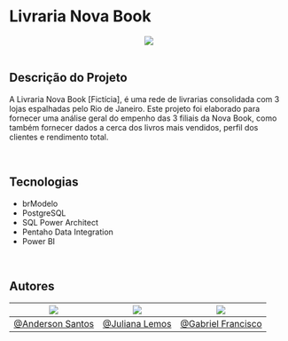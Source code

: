 # Livraria  Nova Book
<div align="center">
<img src="https://github.com/GabsLima19/NovaBook/blob/main/NovaBook_Logo.jpg?raw=true&&size=250">
</div>

<br>

## Descrição do Projeto
A Livraria Nova Book [Fictícia], é uma rede de livrarias consolidada com 3 lojas espalhadas pelo Rio de Janeiro. Este projeto foi elaborado para fornecer uma análise geral do empenho das 3 filiais da Nova Book, como também fornecer dados a cerca dos livros mais vendidos, perfil dos clientes e rendimento total.

<br>

## Tecnologias
- brModelo
- PostgreSQL
- SQL Power Architect
- Pentaho Data Integration
- Power BI

<br>

## Autores
|[![](https://avatars.githubusercontent.com/u/50058700?size=130)](https://github.com/AndersPotato)|[![](https://avatars.githubusercontent.com/u/52462313?size=130)](https://github.com/JulianaLemosSa)|[![](https://avatars.githubusercontent.com/u/49871125?size=130)](https://github.com/GabsLima19)|
|----|----|----|
|[@Anderson Santos](https://github.com/AndersPotato)|[@Juliana Lemos](https://github.com/JulianaLemosSa)|[@Gabriel Francisco](https://github.com/GabsLima19)|





